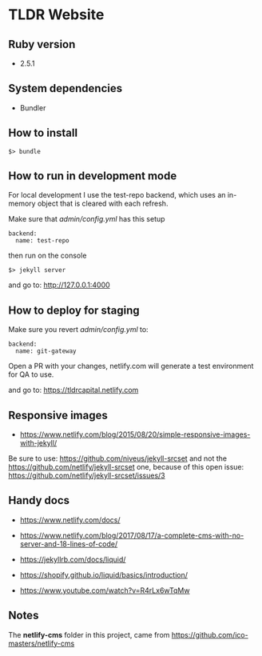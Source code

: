 # TLDR Website

## Ruby version
- 2.5.1

## System dependencies
- Bundler

## How to install
```
$> bundle
```

## How to run in development mode
For local development I use the test-repo backend, which uses an in-memory object that is cleared with each refresh.

Make sure that *admin/config.yml* has this setup
```
backend:
  name: test-repo
```

then run on the console
```
$> jekyll server
```

and go to: http://127.0.0.1:4000

## How to deploy for staging
Make sure you revert *admin/config.yml* to:
```
backend:
  name: git-gateway
```

Open a PR with your changes, netlify.com will generate a test environment for QA to use.

and go to: https://tldrcapital.netlify.com

## Responsive images
- https://www.netlify.com/blog/2015/08/20/simple-responsive-images-with-jekyll/

Be sure to use: https://github.com/niveus/jekyll-srcset and not the https://github.com/netlify/jekyll-srcset one, because of this open issue: https://github.com/netlify/jekyll-srcset/issues/3

## Handy docs

- https://www.netlify.com/docs/
- https://www.netlify.com/blog/2017/08/17/a-complete-cms-with-no-server-and-18-lines-of-code/
- https://jekyllrb.com/docs/liquid/
- https://shopify.github.io/liquid/basics/introduction/

- https://www.youtube.com/watch?v=R4rLx6wTqMw

## Notes

The **netlify-cms** folder in this project, came from https://github.com/ico-masters/netlify-cms
